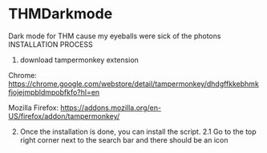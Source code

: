 # THMDarkmode
Dark mode for THM cause my eyeballs were sick of the photons
INSTALLATION PROCESS
  1. download tampermonkey extension 
  
  Chrome: https://chrome.google.com/webstore/detail/tampermonkey/dhdgffkkebhmkfjojejmpbldmpobfkfo?hl=en
  
  Mozilla Firefox: https://addons.mozilla.org/en-US/firefox/addon/tampermonkey/
  
  2. Once the installation is done, you can install the script.
    2.1 Go to the top right corner next to the search bar and there should be an icon 
